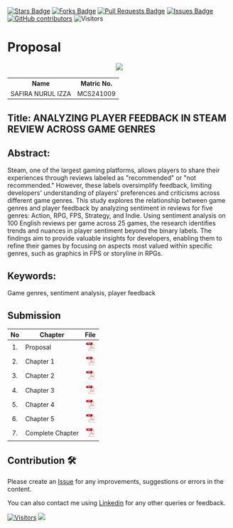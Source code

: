 <a href="https://github.com/drshahizan/research-design/stargazers"><img src="https://img.shields.io/github/stars/drshahizan/research-design" alt="Stars Badge"/></a>
<a href="https://github.com/drshahizan/research-design/network/members"><img src="https://img.shields.io/github/forks/drshahizan/research-design" alt="Forks Badge"/></a>
<a href="https://github.com/drshahizan/research-design/pulls"><img src="https://img.shields.io/github/issues-pr/drshahizan/research-design" alt="Pull Requests Badge"/></a>
<a href="https://github.com/drshahizan/research-design"><img src="https://img.shields.io/github/issues/drshahizan/research-design" alt="Issues Badge"/></a>
<a href="https://github.com/drshahizan/research-design/graphs/contributors"><img alt="GitHub contributors" src="https://img.shields.io/github/contributors/drshahizan/research-design?color=2b9348"></a>
![Visitors](https://api.visitorbadge.io/api/visitors?path=https%3A%2F%2Fgithub.com%2Fdrshahizan%2BDM&labelColor=%23d9e3f0&countColor=%23697689&style=flat)


# Proposal

<p align="center">
  <img height="200px" src="https://github.com/drshahizan/research-design/blob/main/proposal/proposal24251/sfzza/picture.jpg/" />
</p>

<table align="center">
  <tr>
    <th>Name</th>
    <th>Matric No.</th>
  </tr>
  <tr>
    <td>SAFIRA NURUL IZZA</td>
    <td>MCS241009</td>
  </tr>

</table>

## Title: ANALYZING PLAYER FEEDBACK IN STEAM REVIEW ACROSS GAME GENRES

## Abstract:
Steam, one of the largest gaming platforms, allows players to share their experiences through reviews labeled as "recommended" or "not recommended." However, these labels oversimplify feedback, limiting developers' understanding of players' preferences and criticisms across different game genres. This study explores the relationship between game genres and player feedback by analyzing sentiment in reviews for five genres: Action, RPG, FPS, Strategy, and Indie. Using sentiment analysis on 100 English reviews per game across 25 games, the research identifies trends and nuances in player sentiment beyond the binary labels. The findings aim to provide valuable insights for developers, enabling them to refine their games by focusing on aspects most valued within specific genres, such as graphics in FPS or storyline in RPGs.

## Keywords: 
Game genres, sentiment analysis, player feedback

## Submission

| No  | Chapter     |                                                 File |
| :-: | ---------- | :---------------------------------------------------------------------------------------------------: |
|  1.  | Proposal | <a href="Safira Nurul Izza_Proposal Form.pdf"><img src="../../../images/pdf.svg" width="24px" height="24px"></a> |
|  2.  | Chapter 1 | <a href="Chapter 1/Chapter1_Safira Nurul Izza.pdf"><img src="../../../images/pdf.svg" width="24px" height="24px"></a> |
|  3.  | Chapter 2 | <a href="Chapter 2/Chapter2_Safira Nurul Izza.pdf"><img src="../../../images/pdf.svg" width="24px" height="24px"></a> |
|  4.  | Chapter 3 | <a href="Chapter 3/Chapter3_Safira Nurul Izza.pdf"><img src="../../../images/pdf.svg" width="24px" height="24px"></a> |
|  5.  | Chapter 4 | <a href="Chapter 4/"><img src="../../../images/pdf.svg" width="24px" height="24px"></a> |
|  6.  | Chapter 5 | <a href="Chapter 5/"><img src="../../../images/pdf.svg" width="24px" height="24px"></a> |
|  7.  | Complete Chapter | <a href="Complete Chapter"><img src="../../../images/pdf.svg" width="24px" height="24px"></a> |


## Contribution 🛠️

Please create an [Issue](https://github.com/drshahizan/special-topic-data-engineering/issues) for any improvements, suggestions or errors in the content.

You can also contact me using [Linkedin](https://www.linkedin.com/in/drshahizan/) for any other queries or feedback.

[![Visitors](https://api.visitorbadge.io/api/visitors?path=https%3A%2F%2Fgithub.com%2Fdrshahizan&labelColor=%23697689&countColor=%23555555&style=plastic)](https://visitorbadge.io/status?path=https%3A%2F%2Fgithub.com%2Fdrshahizan)
![](https://hit.yhype.me/github/profile?user_id=81284918)

